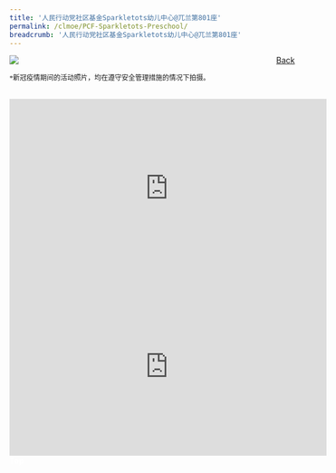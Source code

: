 ```yaml
---
title: '人民行动党社区基金Sparkletots幼儿中心@兀兰第801座'
permalink: /clmoe/PCF-Sparkletots-Preschool/
breadcrumb: '人民行动党社区基金Sparkletots幼儿中心@兀兰第801座'
---
```


<!-- Global site tag (gtag.js) - Google Ads: 726049306 -->
<script async src="https://www.googletagmanager.com/gtag/js?id=AW-726049306"></script>
<script>
  window.dataLayer = window.dataLayer || [];
  function gtag(){dataLayer.push(arguments);}
  gtag('js', new Date());

  gtag('config', 'AW-726049306');
</script>
<a href="/exhibits/华文学习展示区-chinese-exhibitions-c/preschool/" style="float:right;">Back</a>
 <img src="/images/MTLS2021-SparkleTots@Woodlands_CL_Final.jpg"> <br/>
 <p style="font-family: KaiTi; font-size:12px;">*新冠疫情期间的活动照片，均在遵守安全管理措施的情况下拍摄。</p><br/>
 
 <div class="video-container">
  <iframe width="560" height="315" src=" https://www.youtube.com/embed/T3k4xbei9jk " frameborder="0" allow="accelerometer; autoplay; encrypted-media; gyroscope; picture-in-picture" allowfullscreen></iframe>
</div>

 <div class="video-container">
  <iframe width="560" height="315" src=" https://www.youtube.com/embed/QeAhY3C7hpQ " frameborder="0" allow="accelerometer; autoplay; encrypted-media; gyroscope; picture-in-picture" allowfullscreen></iframe>
</div>

<div class="btntop"><a href="#top" style="text-decoration:none;"><span style="color:white"><b>Top</b></span></a></div>
